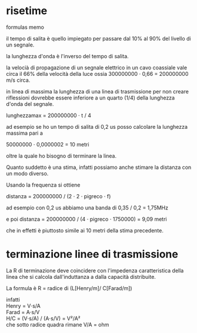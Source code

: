 # risetime
formulas memo


il tempo di salita è quello impiegato per passare dal 10% al 90% del livello di un segnale.

la lunghezza d'onda è l'inverso del tempo di salita.

la velocià di propagazione di un segnale elettrico in un cavo coassiale vale circa il 66% della
velocità della luce ossia 300000000 ⋅ 0,66 = 200000000 m/s circa.

in linea di massima la lunghezza di una linea di trasmissione per non creare riflessioni dovrebbe
essere inferiore a un quarto (1/4) della lunghezza d'onda del segnale.

lunghezzamax = 200000000 ⋅ t / 4

ad esempio se ho un tempo di salita di 0,2 us posso calcolare la lunghezza massima
pari a

50000000 ⋅ 0,0000002 = 10 metri

oltre la quale ho bisogno di terminare la linea.

Quanto suddetto è una stima, infatti possiamo anche stimare la distanza con un modo diverso.

Usando la frequenza si ottiene

distanza = 200000000 / (2 ⋅ 2 ⋅ pigreco ⋅ f)

ad esempio con 0,2 us abbiamo una banda di 0,35 / 0,2 = 1,75MHz

e poi
distanza = 200000000 / (4 ⋅ pigreco ⋅ 1750000) = 9,09 metri

che in effetti è piuttosto simile ai 10 metri della stima precedente.

#
# terminazione linee di trasmissione
La R di terminazione deve coincidere con l'impedenza caratteristica della linea
che si calcola dall'induttanza a dalla capacità distribuite.

La formula è R = radice di (L[Henry/m]/ C[Farad/m])

infatti
<br>Henry = V⋅s/A
<br>Farad = A⋅s/V
<br> H/C = (V⋅s/A) / (A⋅s/V) = V²/A²
<br>che sotto radice quadra rimane V/A = ohm

